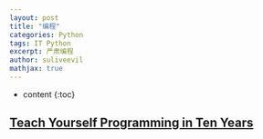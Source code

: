 ```yaml
---
layout: post
title: "编程"
categories: Python
tags: IT Python
excerpt: 严肃编程
author: suliveevil
mathjax: true
---
```


* content
{:toc}
## [Teach Yourself Programming in Ten Years](http://norvig.com/21-days.html)


